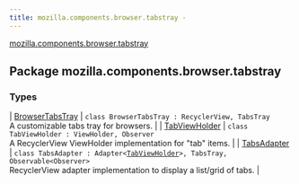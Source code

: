 ```yaml
---
title: mozilla.components.browser.tabstray - 
---
```


[mozilla.components.browser.tabstray](./index.html)

## Package mozilla.components.browser.tabstray

### Types

| [BrowserTabsTray](-browser-tabs-tray/index.html) | `class BrowserTabsTray : RecyclerView, TabsTray`<br>A customizable tabs tray for browsers. |
| [TabViewHolder](-tab-view-holder/index.html) | `class TabViewHolder : ViewHolder, Observer`<br>A RecyclerView ViewHolder implementation for "tab" items. |
| [TabsAdapter](-tabs-adapter/index.html) | `class TabsAdapter : Adapter<`[`TabViewHolder`](-tab-view-holder/index.html)`>, TabsTray, Observable<Observer>`<br>RecyclerView adapter implementation to display a list/grid of tabs. |


